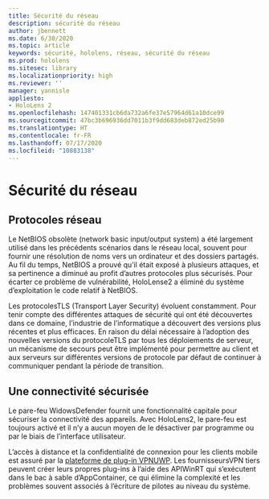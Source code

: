 ```yaml
---
title: Sécurité du réseau
description: sécurité du réseau
author: jbennett
ms.date: 6/30/2020
ms.topic: article
keywords: sécurité, hololens, réseau, sécurité du réseau
ms.prod: hololens
ms.sitesec: library
ms.localizationpriority: high
ms.reviewer: ''
manager: yannisle
appliesto:
- HoloLens 2
ms.openlocfilehash: 147401331cb6da732a6fe37e57964d61a10dce99
ms.sourcegitcommit: 47bc3b696936dd7011b3f9dd683deb872ed25b90
ms.translationtype: HT
ms.contentlocale: fr-FR
ms.lasthandoff: 07/17/2020
ms.locfileid: "10883138"
---
```

# Sécurité du réseau

## Protocoles réseau

Le NetBIOS obsolète (network basic input/output system) a été largement utilisé dans les précédents scénarios dans le réseau local, souvent pour fournir une résolution de noms vers un ordinateur et des dossiers partagés. Au fil du temps, NetBIOS a prouvé qu’il était exposé à plusieurs attaques, et sa pertinence a diminué au profit d’autres protocoles plus sécurisés. Pour écarter ce problème de vulnérabilité, HoloLense2 a éliminé du système d’exploitation le code relatif à NetBIOS.

Les protocolesTLS (Transport Layer Security) évoluent constamment. Pour tenir compte des différentes attaques de sécurité qui ont été découvertes dans ce domaine, l’industrie de l’informatique a découvert des versions plus récentes et plus efficaces. En raison du délai nécessaire à l’adoption des nouvelles versions du protocoleTLS par tous les déploiements de serveur, un mécanisme de secours peut être implémenté pour permettre au client et aux serveurs sur différentes versions de protocole par défaut de continuer à communiquer pendant la période de transition.

## Une connectivité sécurisée 

Le pare-feu WidowsDefender fournit une fonctionnalité capitale pour sécuriser la connectivité des appareils. Avec HoloLens2, le pare-feu est toujours activé et il n’y a aucun moyen de le désactiver par programme ou par le biais de l’interface utilisateur.

L’accès à distance et la confidentialité de connexion pour les clients mobile est assuré par la [plateforme de plug-in VPNUWP](https://docs.microsoft.com/uwp/api/Windows.Networking.Vpn?view=winrt-19041). Les fournisseursVPN tiers peuvent créer leurs propres plug-ins à l’aide des APIWinRT qui s’exécutent dans le bac à sable d’AppContainer, ce qui élimine la complexité et les problèmes souvent associés à l’écriture de pilotes au niveau du système.
